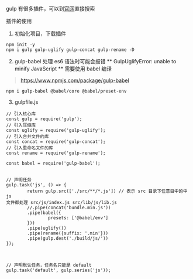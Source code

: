 gulp 有很多插件，可以到[官网](https://gulpjs.com/plugins/)直接搜索

插件的使用

1. 初始化项目，下载插件
```
npm init -y
npm i gulp gulp-uglify gulp-concat gulp-rename -D
```

2. gulp-babel 
处理 es6 语法时可能会报错 ** GulpUglifyError: unable to minify JavaScript **
需要使用 babel 编译
> https://www.npmjs.com/package/gulp-babel

```
npm i gulp-babel @babel/core @babel/preset-env
```

3. gulpfile.js

```
// 引入核心库
const gulp = require('gulp');
// 引入压缩库
const uglify = require('gulp-uglify');
// 引入合并文件的库
const concat = require('gulp-concat');
// 引入重命名文件的库
const rename = require('gulp-rename');

const babel = require('gulp-babel');


// 声明任务
gulp.task('js', () => {
        return gulp.src(['./src/**/*.js']) // 表示 src 目录下任意目中的中 js
文件都处理 src/js/index.js src/lib/js/lib.js
        //.pipe(concat('bundle.min.js'))
        .pipe(babel({
                presets: ['@babel/env']
        }))
        .pipe(uglify())
        .pipe(rename({suffix: '.min'}))
        .pipe(gulp.dest('./build/js/'))
});



// 声明默认任务，任务名只能是 default
gulp.task('default', gulp.series('js'));

```

